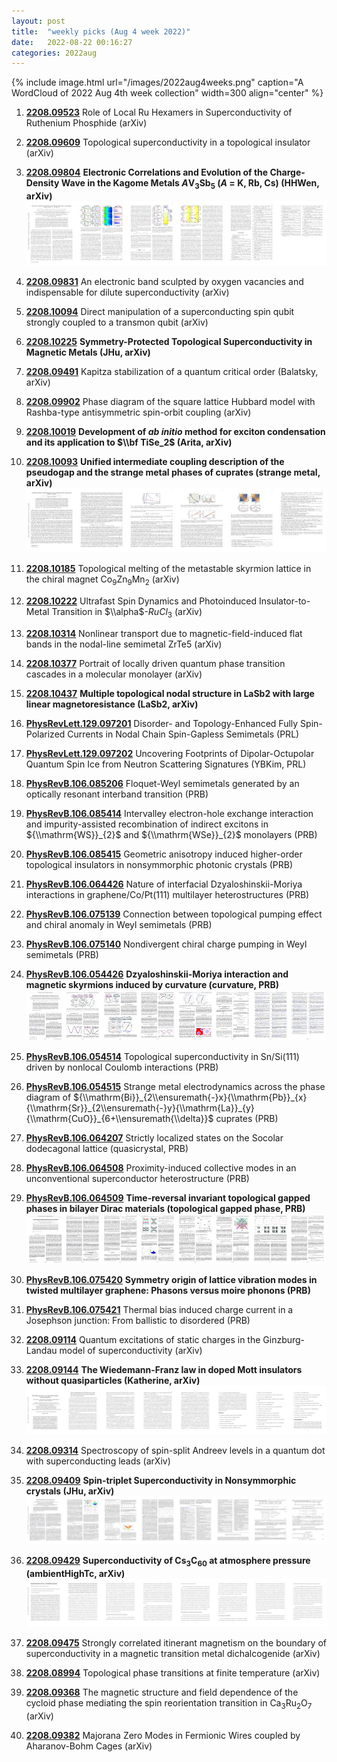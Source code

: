 ```yaml
---
layout: post
title:  "weekly picks (Aug 4 week 2022)"
date:   2022-08-22 00:16:27
categories: 2022aug
---
```


{% include image.html url="/images/2022aug4weeks.png" caption="A WordCloud of 2022 Aug 4th week collection" width=300 align="center" %}


1. **[2208.09523](http://arxiv.org/abs/2208.09523)** Role of Local Ru Hexamers in Superconductivity of Ruthenium Phosphide (arXiv)

1. **[2208.09609](http://arxiv.org/abs/2208.09609)** Topological superconductivity in a topological insulator (arXiv)

1. **[2208.09804](http://arxiv.org/abs/2208.09804)** **Electronic Correlations and Evolution of the Charge-Density Wave in the Kagome Metals $A$V$_{3}$Sb$_{5}$ ($A$ = K, Rb, Cs) (HHWen, arXiv)** ![](/images/2208.09804.pdf.jpg)

1. **[2208.09831](http://arxiv.org/abs/2208.09831)** An electronic band sculpted by oxygen vacancies and indispensable for dilute superconductivity (arXiv)

1. **[2208.10094](http://arxiv.org/abs/2208.10094)** Direct manipulation of a superconducting spin qubit strongly coupled to a transmon qubit (arXiv)

1. **[2208.10225](http://arxiv.org/abs/2208.10225)** **Symmetry-Protected Topological Superconductivity in Magnetic Metals (JHu, arXiv)**

1. **[2208.09491](http://arxiv.org/abs/2208.09491)** Kapitza stabilization of a quantum critical order (Balatsky, arXiv)

1. **[2208.09902](http://arxiv.org/abs/2208.09902)** Phase diagram of the square lattice Hubbard model with Rashba-type antisymmetric spin-orbit coupling (arXiv)

1. **[2208.10019](http://arxiv.org/abs/2208.10019)** **Development of $ab ~initio$ method for exciton condensation and its application to $\\bf TiSe_2$ (Arita, arXiv)**

1. **[2208.10093](http://arxiv.org/abs/2208.10093)** **Unified intermediate coupling description of the pseudogap and the strange metal phases of cuprates (strange metal, arXiv)** ![](/images/2208.10093.pdf.jpg)

1. **[2208.10185](http://arxiv.org/abs/2208.10185)** Topological melting of the metastable skyrmion lattice in the chiral magnet Co$_9$Zn$_9$Mn$_2$ (arXiv)

1. **[2208.10222](http://arxiv.org/abs/2208.10222)** Ultrafast Spin Dynamics and Photoinduced Insulator-to-Metal Transition in $\\alpha$-$RuCl_3$ (arXiv)

1. **[2208.10314](http://arxiv.org/abs/2208.10314)** Nonlinear transport due to magnetic-field-induced flat bands in the nodal-line semimetal ZrTe5 (arXiv)

1. **[2208.10377](http://arxiv.org/abs/2208.10377)** Portrait of locally driven quantum phase transition cascades in a molecular monolayer (arXiv)

1. **[2208.10437](http://arxiv.org/abs/2208.10437)** **Multiple topological nodal structure in LaSb2 with large linear magnetoresistance (LaSb2, arXiv)**




1. **[PhysRevLett.129.097201](https://link.aps.org/doi/10.1103/PhysRevLett.129.097201)** Disorder- and Topology-Enhanced Fully Spin-Polarized Currents in Nodal Chain Spin-Gapless Semimetals (PRL)

1. **[PhysRevLett.129.097202](https://link.aps.org/doi/10.1103/PhysRevLett.129.097202)** Uncovering Footprints of Dipolar-Octupolar Quantum Spin Ice from Neutron Scattering Signatures (YBKim, PRL)

1. **[PhysRevB.106.085206](https://link.aps.org/doi/10.1103/PhysRevB.106.085206)** Floquet-Weyl semimetals generated by an optically resonant interband transition (PRB)

1. **[PhysRevB.106.085414](https://link.aps.org/doi/10.1103/PhysRevB.106.085414)** Intervalley electron-hole exchange interaction and impurity-assisted recombination of indirect excitons in ${\\mathrm{WS}}_{2}$ and ${\\mathrm{WSe}}_{2}$ monolayers (PRB)

1. **[PhysRevB.106.085415](https://link.aps.org/doi/10.1103/PhysRevB.106.085415)** Geometric anisotropy induced higher-order topological insulators in nonsymmorphic photonic crystals (PRB)

1. **[PhysRevB.106.064426](https://link.aps.org/doi/10.1103/PhysRevB.106.064426)** Nature of interfacial Dzyaloshinskii-Moriya interactions in graphene/Co/Pt(111) multilayer heterostructures (PRB)

1. **[PhysRevB.106.075139](https://link.aps.org/doi/10.1103/PhysRevB.106.075139)** Connection between topological pumping effect and chiral anomaly in Weyl semimetals (PRB)

1. **[PhysRevB.106.075140](https://link.aps.org/doi/10.1103/PhysRevB.106.075140)** Nondivergent chiral charge pumping in Weyl semimetals (PRB)

1. **[PhysRevB.106.054426](https://link.aps.org/doi/10.1103/PhysRevB.106.054426)** **Dzyaloshinskii-Moriya interaction and magnetic skyrmions induced by curvature (curvature, PRB)** ![](/images/PhysRevB.106.054426.pdf.jpg)

1. **[PhysRevB.106.054514](https://link.aps.org/doi/10.1103/PhysRevB.106.054514)** Topological superconductivity in Sn/Si(111) driven by nonlocal Coulomb interactions (PRB)

1. **[PhysRevB.106.054515](https://link.aps.org/doi/10.1103/PhysRevB.106.054515)** Strange metal electrodynamics across the phase diagram of ${\\mathrm{Bi}}_{2\\ensuremath{-}x}{\\mathrm{Pb}}_{x}{\\mathrm{Sr}}_{2\\ensuremath{-}y}{\\mathrm{La}}_{y}{\\mathrm{CuO}}_{6+\\ensuremath{\\delta}}$ cuprates (PRB)

1. **[PhysRevB.106.064207](https://link.aps.org/doi/10.1103/PhysRevB.106.064207)** Strictly localized states on the Socolar dodecagonal lattice (quasicrystal, PRB)

1. **[PhysRevB.106.064508](https://link.aps.org/doi/10.1103/PhysRevB.106.064508)** Proximity-induced collective modes in an unconventional superconductor heterostructure (PRB)

1. **[PhysRevB.106.064509](https://link.aps.org/doi/10.1103/PhysRevB.106.064509)** **Time-reversal invariant topological gapped phases in bilayer Dirac materials (topological gapped phase, PRB)** ![](/images/PhysRevB.106.064509.pdf.jpg)

1. **[PhysRevB.106.075420](https://link.aps.org/doi/10.1103/PhysRevB.106.075420)** **Symmetry origin of lattice vibration modes in twisted multilayer graphene: Phasons versus moire phonons (PRB)**

1. **[PhysRevB.106.075421](https://link.aps.org/doi/10.1103/PhysRevB.106.075421)** Thermal bias induced charge current in a Josephson junction: From ballistic to disordered (PRB)




1. **[2208.09114](http://arxiv.org/abs/2208.09114)** Quantum excitations of static charges in the Ginzburg-Landau model of superconductivity (arXiv)

1. **[2208.09144](http://arxiv.org/abs/2208.09144)** **The Wiedemann-Franz law in doped Mott insulators without quasiparticles (Katherine, arXiv)** ![](/images/2208.09144.pdf.jpg)

1. **[2208.09314](http://arxiv.org/abs/2208.09314)** Spectroscopy of spin-split Andreev levels in a quantum dot with superconducting leads (arXiv)

1. **[2208.09409](http://arxiv.org/abs/2208.09409)** **Spin-triplet Superconductivity in Nonsymmorphic crystals (JHu, arXiv)** ![](/images/2208.09409.pdf.jpg)

1. **[2208.09429](http://arxiv.org/abs/2208.09429)** **Superconductivity of Cs$_3$C$_{60}$ at atmosphere pressure (ambientHighTc, arXiv)** ![](/images/2208.09429.pdf.jpg)

1. **[2208.09475](http://arxiv.org/abs/2208.09475)** Strongly correlated itinerant magnetism on the boundary of superconductivity in a magnetic transition metal dichalcogenide (arXiv)

1. **[2208.08994](http://arxiv.org/abs/2208.08994)** Topological phase transitions at finite temperature (arXiv)

1. **[2208.09368](http://arxiv.org/abs/2208.09368)** The magnetic structure and field dependence of the cycloid phase mediating the spin reorientation transition in Ca$_3$Ru$_2$O$_7$ (arXiv)

1. **[2208.09382](http://arxiv.org/abs/2208.09382)** Majorana Zero Modes in Fermionic Wires coupled by Aharanov-Bohm Cages (arXiv)
